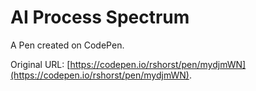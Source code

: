 # AI Process Spectrum

A Pen created on CodePen.

Original URL: [https://codepen.io/rshorst/pen/mydjmWN](https://codepen.io/rshorst/pen/mydjmWN).

